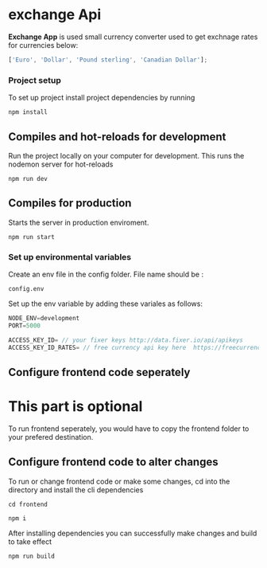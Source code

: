 # exchange Api

**Exchange App** is used small currency converter used to get exchnage rates for currencies below:

```javascript
['Euro', 'Dollar', 'Pound sterling', 'Canadian Dollar'];
```

### Project setup

To set up project install project dependencies by running

```
npm install
```

## Compiles and hot-reloads for development

Run the project locally on your computer for development. This runs the nodemon server for hot-reloads

```
npm run dev
```

## Compiles for production

Starts the server in production enviroment.

```
npm run start
```

### Set up environmental variables

Create an env file in the config folder. File name should be :

```
config.env
```

Set up the env variable by adding these variales as follows:

```javascript
NODE_ENV=development
PORT=5000

ACCESS_KEY_ID= // your fixer keys http://data.fixer.io/api/apikeys
ACCESS_KEY_ID_RATES= // free currency api key here  https://freecurrencyapi.net/api/access_key
```

## Configure frontend code seperately

# This part is optional

To run frontend seperately, you would have to copy the frontend folder to your prefered destination.

## Configure frontend code to alter changes

To run or change frontend code or make some changes, cd into the directory and install the cli dependencies

```
cd frontend
```

```
npm i
```

After installing dependencies you can successfully make changes and build to take effect

```
npm run build
```
